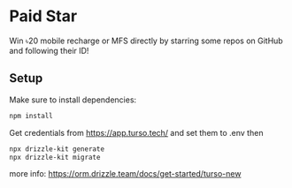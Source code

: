 # Paid Star

Win ৳20 mobile recharge or MFS directly by starring some repos on GitHub and following their ID!

## Setup

Make sure to install dependencies:

```bash
npm install
```

Get credentials from https://app.turso.tech/ and set them to .env
then

```bash
npx drizzle-kit generate
npx drizzle-kit migrate
```

more info: https://orm.drizzle.team/docs/get-started/turso-new
